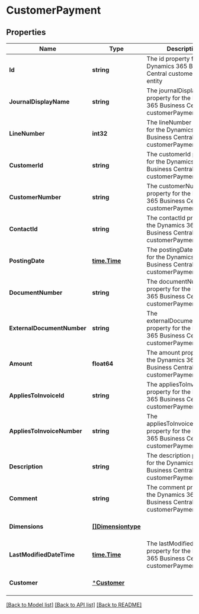 # CustomerPayment

## Properties
Name | Type | Description | Notes
------------ | ------------- | ------------- | -------------
**Id** | **string** | The id property for the Dynamics 365 Business Central customerPayment entity | [optional] [default to null]
**JournalDisplayName** | **string** | The journalDisplayName property for the Dynamics 365 Business Central customerPayment entity | [optional] [default to null]
**LineNumber** | **int32** | The lineNumber property for the Dynamics 365 Business Central customerPayment entity | [optional] [default to null]
**CustomerId** | **string** | The customerId property for the Dynamics 365 Business Central customerPayment entity | [optional] [default to null]
**CustomerNumber** | **string** | The customerNumber property for the Dynamics 365 Business Central customerPayment entity | [optional] [default to null]
**ContactId** | **string** | The contactId property for the Dynamics 365 Business Central customerPayment entity | [optional] [default to null]
**PostingDate** | [**time.Time**](time.Time.md) | The postingDate property for the Dynamics 365 Business Central customerPayment entity | [optional] [default to null]
**DocumentNumber** | **string** | The documentNumber property for the Dynamics 365 Business Central customerPayment entity | [optional] [default to null]
**ExternalDocumentNumber** | **string** | The externalDocumentNumber property for the Dynamics 365 Business Central customerPayment entity | [optional] [default to null]
**Amount** | **float64** | The amount property for the Dynamics 365 Business Central customerPayment entity | [optional] [default to null]
**AppliesToInvoiceId** | **string** | The appliesToInvoiceId property for the Dynamics 365 Business Central customerPayment entity | [optional] [default to null]
**AppliesToInvoiceNumber** | **string** | The appliesToInvoiceNumber property for the Dynamics 365 Business Central customerPayment entity | [optional] [default to null]
**Description** | **string** | The description property for the Dynamics 365 Business Central customerPayment entity | [optional] [default to null]
**Comment** | **string** | The comment property for the Dynamics 365 Business Central customerPayment entity | [optional] [default to null]
**Dimensions** | [**[]Dimensiontype**](dimensiontype.md) |  | [optional] [default to null]
**LastModifiedDateTime** | [**time.Time**](time.Time.md) | The lastModifiedDateTime property for the Dynamics 365 Business Central customerPayment entity | [optional] [default to null]
**Customer** | [***Customer**](customer.md) |  | [optional] [default to null]

[[Back to Model list]](../README.md#documentation-for-models) [[Back to API list]](../README.md#documentation-for-api-endpoints) [[Back to README]](../README.md)


